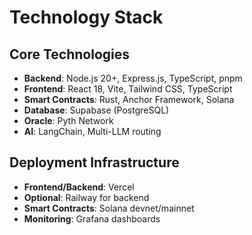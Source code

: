 # Technology Stack

## Core Technologies
- **Backend**: Node.js 20+, Express.js, TypeScript, pnpm
- **Frontend**: React 18, Vite, Tailwind CSS, TypeScript
- **Smart Contracts**: Rust, Anchor Framework, Solana
- **Database**: Supabase (PostgreSQL)
- **Oracle**: Pyth Network
- **AI**: LangChain, Multi-LLM routing

## Deployment Infrastructure
- **Frontend/Backend**: Vercel
- **Optional**: Railway for backend
- **Smart Contracts**: Solana devnet/mainnet
- **Monitoring**: Grafana dashboards
